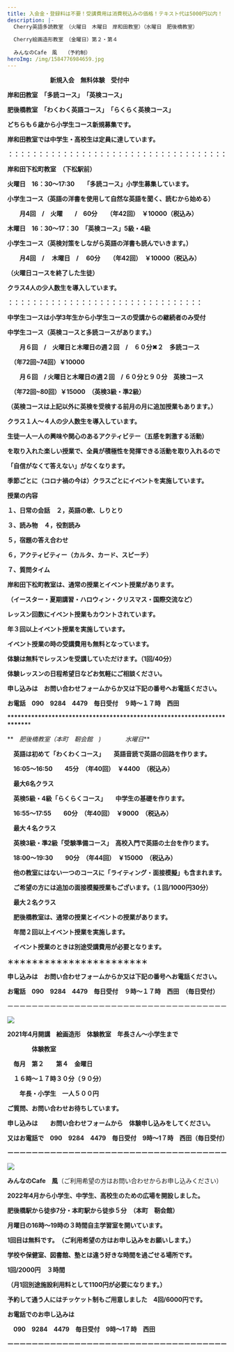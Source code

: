 ```yaml
---
title: 入会金・登録料は不要！受講費用は消費税込みの価格！テキスト代は5000円以内！
description: |-
  Cherry英語多読教室　（火曜日　木曜日　岸和田教室）（水曜日　肥後橋教室）
  　　　
  Cherry絵画造形教室　（金曜日）第２・第４
  　　
  みんなのCafe　風　　（予約制）
heroImg: /img/1584776984659.jpg
---
```

　　　　　　　**新規入会　無料体験　受付中**　　　

**岸和田教室　「多読コース」　「英検コース」**

**肥後橋教室　「わくわく英語コース」　「らくらく英検コース」**

**どちらも６歳から小学生コース新規募集です。**

**岸和田教室では中学生・高校生は定員に達しています。**

**：：：：：：：：：：：：：：：：：：：：：：：：：：：：：：：：：：：：**

**岸和田下松町教室　（下松駅前）**

**火曜日　16：30～17:30**　　**「多読コース」小学生募集しています。**　

**小学生コース（英語の洋書を使用して自然な英語を聞く、読むから始める）**　

 　　**月4回　/　火曜　　/　60分　　（年42回）　￥10000（税込み）**

**木曜日　16：30～17：30　「英検コース」5級・4級**

**小学生コース（英検対策をしながら英語の洋書も読んでいきます。）**

　　**月4回　/　 木曜日　/　 60分　　（年42回）　￥10000（税込み）**

**（火曜日コースを終了した生徒）**　　

**クラス4人の少人数生を導入しています。**

**：：：：：：：：：：：：：：：：：：：：：：：：：：：：：：：：**

**中学生コースは小学3年生から小学生コースの受講からの継続者のみ受付**

**中学生コース（英検コースと多読コースがあります。）**　

　　**月６回　/　火曜日と木曜日の週２回　/　６０分✖２　多読コース**

　**（年72回~74回）￥10000**　　

　　**月６回　/  火曜日と木曜日の週２回　/     ６０分と９０分　英検コース**

　**（年72回~80回）￥15000　（英検3級・準2級）**

**（英検コースは上記以外に英検を受検する前月の月に追加授業もあります。）**

**クラス１人～４人の少人数生を導入しています。**　　　　　　

**生徒一人一人の興味や関心のあるアクティビテー（五感を刺激する活動）**

**を取り入れた楽しい授業で、全員が積極性を発揮できる活動を取り入れるので**

**「自信がなくて答えない」がなくなります。**

**季節ごとに（コロナ禍の今は）クラスごとにイベントを実施しています。**

**授業の内容**

**１、日常の会話　２，英語の歌、しりとり**　

**３、読み物　４，役割読み**　

**５，宿題の答え合わせ**　

**６，アクティビティー（カルタ、カード、スピーチ）**

**７、質問タイム**　

**岸和田下松町教室は、通常の授業とイベント授業があります。**

**（イースター・夏期講習・ハロウィン・クリスマス・国際交流など）**　

**レッスン回数にイベント授業もカウントされています。**　

**年３回以上イベント授業を実施しています。**

**イベント授業の時の受講費用も無料となっています。**　

**体験は無料でレッスンを受講していただけます。（1回/40分）**　

**体験レッスンの日程希望日などお気軽にご相談ください。**　　

**申し込みは　お問い合わせフォームからか又は下記の番号へお電話ください。**

**お電話　090　9284　4479　毎日受付　９時～１７時　西田**

**\*\*\*\*\*\*\*\*\*\*\*\*\*\*\*\*\*\*\*\*\*\*\*\*\*\*\*\*\*\*\*\*\*\*\*\*\*\*\*\*\*\*\*\*\*\*\*\*\*\*\*\*\*\*\*\*\*\*\*\*\*\*\*\*\*\*\*\*\*\****

**　*肥後橋教室（本町　靭会館　)　　　　水曜日***

　**英語は初めて「わくわくコース」　　英語音読で英語の回路を作ります。**

　**16:05～16:50　　45分　（年40回）　￥4400　（税込み）**

　**最大6名クラス**

　**英検5級・4級「らくらくコース」　　中学生の基礎を作ります。**

　**16:55～17:55　　60分　（年40回）　￥9000　（税込み）**

　**最大４名クラス**

　**英検3級・準2級「受験準備コース」　高校入門で英語の土台を作ります。**

　**18:00～19:30　　90分　（年44回）　￥15000　（税込み）**

　**他の教室にはない一つのコースに「ライティング・面接模擬」も含まれます。**　

　**ご希望の方には追加の面接模擬授業もございます。（１回/1000円30分）**

　**最大２名クラス**

　**肥後橋教室は、通常の授業とイベントの授業があります。**

　**年間２回以上イベント授業を実施します。**

　**イベント授業のときは別途受講費用が必要となります。**　

**＊＊＊＊＊＊＊＊＊＊＊＊＊＊＊＊＊＊＊＊＊＊＊**

**申し込みは　お問い合わせフォームからか又は下記の番号へお電話ください。**

**お電話　090　9284　4479　毎日受付　９時～１７時　西田　（毎日受付）**

ーーーーーーーーーーーーーーーーーーーーーーーーーーーーーーーーーーーー

![](/img/dsc_0521.jpg)

**2021年4月開講　絵画造形　体験教室　年長さん～小学生まで**

　　　　**体験教室**　

　**毎月　第２　　第４　金曜日**

　**１６時～１７時３０分（９０分）**

　　**年長・小学生　一人５００円**

**ご質問、お問い合わせお待ちしています。**

**申し込みは　　お問い合わせフォームから　体験申し込みをしてください。**

**又はお電話で　090　9284　4479　毎日受付　9時～1７時　西田（毎日受付）**

**ーーーーーーーーーーーーーーーーーーーーーーーーーーーーーーーーーーーー**

![](/img/dsc_0029.jpg)

**みんなのCafe　風**（ご利用希望の方はお問い合わせからお申し込みください）

**2022年4月から小学生、中学生、高校生のための広場を開設しました。**

**肥後橋駅から徒歩7分・本町駅から徒歩５分　（本町　靭会館）**

**月曜日の16時～19時の３時間自主学習室を開いています。**

**1回目は無料です。　（ご利用希望の方はお申し込みをお願いします。）**　　

**学校や保健室、図書館、塾とは違う好きな時間を過ごせる場所です。**

**1回/2000円　３時間**

**（月1回別途施設利用料として1100円が必要になります。）**　

**予約して通う人にはチッケット制もご用意しました　4回/6000円です。**　

**お電話でのお申し込みは**

　**090　9284　4479　毎日受付　9時～1７時　西田**　　　　　　　　　　　　　　　　　　　　　　　　　　　　　　　　　　　　　　　　　　　　　　　　　　　　　　　　　　　　　　　　　　　　　　　　　　　　　　　　　　　　　　　　　　　　　　　　　　　　　　　　　　　　　　　　　　　　　　　　　　　　　　　　　　　　　　　　　　　　　　　　　　　　　　　　　　　　　　　　　　　　　　　　　　　　　　　　　　　　　　　　　　　　　　　　　　　　　　　　　　　　　　　　　　　　　　　　　　　　　　　　　　　　　　　　　　　　　　　　　　　　　　　　　　　　　　　　　　　　　　　　　　　　　　　　　　　　　　　　　　　　　　　　　　　　　　　　　　　　　　　　　　　　　　　　　　　　　　　　　　　　　　　　　　　　　　　　　　　　　　　　　　　　　　　　　　　　　　　　　　　　　　　　

**ーーーーーーーーーーーーーーーーーーーーーーーーーーーーーーーーーーーー**